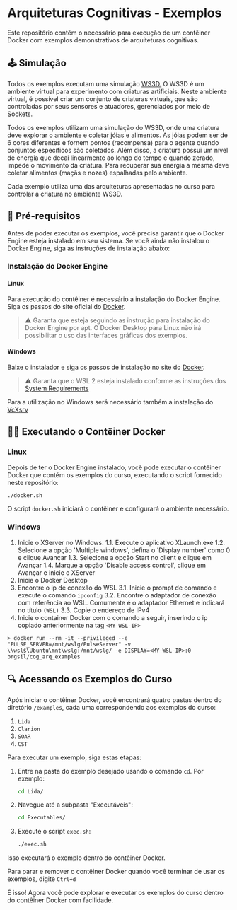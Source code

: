 # Arquiteturas Cognitivas - Exemplos

Este repositório contêm o necessário para execução de um contêiner Docker com exemplos demonstrativos de arquiteturas cognitivas.

## 🕹️ Simulação

Todos os exemplos executam uma simulação [WS3D.](https://github.com/CST-Group/ws3d) O WS3D é um ambiente virtual para experimento com criaturas artificiais. Neste ambiente virtual, é possível criar um conjunto de criaturas virtuais, que são controladas por seus sensores e atuadores, gerenciados por meio de Sockets.

Todos os exemplos utilizam uma simulação do WS3D, onde uma criatura deve explorar o ambiente e coletar jóias e alimentos. As jóias podem ser de 6 cores diferentes e fornem pontos (recompensa) para o agente quando conjuntos específicos são coletados. Além disso, a criatura possui um nível de energia que decai linearmente ao longo do tempo e quando zerado, impede o movimento da criatura. Para recuperar sua energia a mesma deve coletar alimentos (maçãs e nozes) espalhadas pelo ambiente.

Cada exemplo utiliza uma das arquiteturas apresentadas no curso para controlar a criatura no ambiente WS3D.

## 🚀 Pré-requisitos

Antes de poder executar os exemplos, você precisa garantir que o Docker Engine esteja instalado em seu sistema. Se você ainda não instalou o Docker Engine, siga as instruções de instalação abaixo:

### Instalação do Docker Engine

#### **Linux**

Para execução do contêiner é necessário a instalação do Docker Engine. Siga os passos do site oficial do [Docker](https://docs.docker.com/engine/install/ubuntu/#install-using-the-repository).

> ⚠️ Garanta que esteja seguindo as instrução para instalação do Docker Engine por apt. O Docker Desktop para Linux não irá possibilitar o uso das interfaces gráficas dos exemplos.

#### **Windows**

Baixe o instalador e siga os passos de instalação no site do [Docker](https://docs.docker.com/desktop/install/windows-install/).

> ⚠️ Garanta que o WSL 2 esteja instalado conforme as instruções dos [System Requirements](https://docs.docker.com/desktop/install/windows-install/#system-requirements)

Para a utilização no Windows será necessário também a instalação do [VcXsrv](https://sourceforge.net/projects/vcxsrv/)

## 🏃‍♀️ Executando o Contêiner Docker

### **Linux**

Depois de ter o Docker Engine instalado, você pode executar o contêiner Docker que contém os exemplos do curso, executando o script fornecido neste repositório:

```bash
./docker.sh
```

O script `docker.sh` iniciará o contêiner e configurará o ambiente necessário.

### **Windows**

1. Inicie o XServer no Windows.
    1.1. Execute o aplicativo XLaunch.exe
    1.2. Selecione a opção 'Multiple windows', defina o 'Display number' como 0 e clique Avançar
    1.3. Selecione a opção Start no client e clique em Avançar
    1.4. Marque a opção 'Disable access control', clique em Avançar e inicie o XServer
2. Inicie o Docker Desktop
3. Encontre o ip de conexão do WSL
    3.1. Inicie o prompt de comando e execute o comando `ipconfig`
    3.2. Encontre o adaptador de conexão com referência ao WSL. Comumente é o adaptador Ethernet e indicará no título `(WSL)`
    3.3. Copie o endereço de IPv4
4. Inicie o container Docker com o comando a seguir, inserindo o ip copiado anteriormente na tag `<MY-WSL-IP>`
```
> docker run --rm -it --privileged --e "PULSE_SERVER=/mnt/wslg/PulseServer" -v \\wsl$\Ubuntu\mnt\wslg:/mnt/wslg/ -e DISPLAY=<MY-WSL-IP>:0 brgsil/cog_arq_examples
```

## 🔍 Acessando os Exemplos do Curso

Após iniciar o contêiner Docker, você encontrará quatro pastas dentro do diretório `/examples`, cada uma correspondendo aos exemplos do curso:

1. `Lida`
2. `Clarion`
3. `SOAR`
4. `CST`

Para executar um exemplo, siga estas etapas:

1. Entre na pasta do exemplo desejado usando o comando `cd`. Por exemplo:

   ```bash
   cd Lida/
   ```

2. Navegue até a subpasta "Executáveis":

   ```bash
   cd Executables/
   ```

3. Execute o script `exec.sh`:

   ```bash
   ./exec.sh
   ```

Isso executará o exemplo dentro do contêiner Docker.

Para parar e remover o contêiner Docker quando você terminar de usar os exemplos, digite `Ctrl+d`

É isso! Agora você pode explorar e executar os exemplos do curso dentro do contêiner Docker com facilidade.
